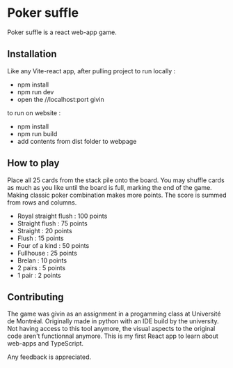 # Poker suffle

Poker suffle is a react web-app game.

## Installation

Like any Vite-react app, after pulling project
to run locally :

- npm install
- npm run dev
- open the //localhost:port givin

to run on website :

- npm install
- npm run build
- add contents from dist folder to webpage

## How to play

Place all 25 cards from the stack pile onto the board.
You may shuffle cards as much as you like until the board is full, marking the end of the game.
Making classic poker combination makes more points. The score is summed from rows and columns.

- Royal straight flush : 100 points
- Straight flush : 75 points
- Straight : 20 points
- Flush : 15 points
- Four of a kind : 50 points
- Fullhouse : 25 points
- Brelan : 10 points
- 2 pairs : 5 points
- 1 pair : 2 points

## Contributing

The game was givin as an assignment in a progamming class at Université de Montréal.
Originally made in python with an IDE build by the university. Not having access to this tool anymore,
the visual aspects to the original code aren't functionnal anymore. This is my first React app
to learn about web-apps and TypeScript.

Any feedback is appreciated.
